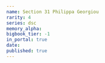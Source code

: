 ```yaml
---
name: Section 31 Philippa Georgiou
rarity: 4
series: dsc
memory_alpha:
bigbook_tier: -1
in_portal: true
date:
published: true
---
```



